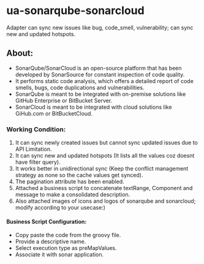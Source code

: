 # ua-sonarqube-sonarcloud
 Adapter can sync new issues like bug, code_smell, vulnerability; can sync new and updated hotspots.

## About:
- SonarQube/SonarCloud is an open-source platform that has been developed by SonarSource for constant inspection of code quality.<br>
- It performs static code analysis, which offers a detailed report of code smells, bugs, code duplications and vulnerabilities.<br> 
- SonarQube is meant to be integrated with on-premise solutions like GitHub Enterprise or BitBucket Server.<br>
- SonarCloud is meant to be integrated with cloud solutions like GiHub.com or BitBucketCloud.<br>

### Working Condition:
1. It can sync newly created issues but cannot sync updated issues due to API Limitation.<br>
2. It can sync new and updated hotspots (It lists all the values coz doesnt have filter query).<br>
3. It works better in unidirectional sync (Keep the conflict management strategy as none so the cache values get synced).<br>
4. The pagination attribute has been enabled.<br>
5. Attached a business script to concatenate textRange, Component and message to make a consolidated description.<br>
6. Also attached images of icons and logos of sonarqube and sonarcloud; modify according to your usecase:)<br>

#### Business Script Configuration:
- Copy paste the code from the groovy file.<br>
- Provide a descriptive name.<br>
- Select execution type as preMapValues.<br>
- Associate it with sonar application.<br>
